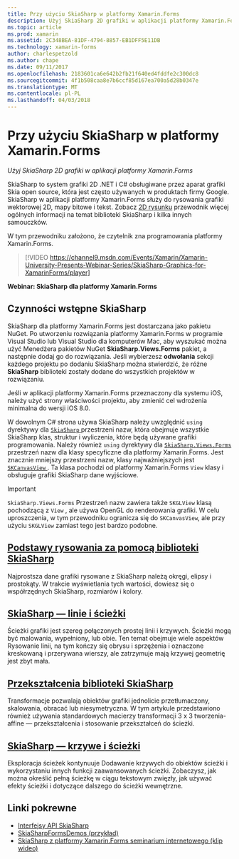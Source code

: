 ```yaml
---
title: Przy użyciu SkiaSharp w platformy Xamarin.Forms
description: Użyj SkiaSharp 2D grafiki w aplikacji platformy Xamarin.Forms
ms.topic: article
ms.prod: xamarin
ms.assetid: 2C348BEA-81DF-4794-8857-EB1DFF5E11DB
ms.technology: xamarin-forms
author: charlespetzold
ms.author: chape
ms.date: 09/11/2017
ms.openlocfilehash: 2183601ca6e642b2fb21f640ed4fddfe2c300dc8
ms.sourcegitcommit: 4f1b508caa8e7b6ccf85d167ea700a5d28b0347e
ms.translationtype: MT
ms.contentlocale: pl-PL
ms.lasthandoff: 04/03/2018
---
```

# <a name="using-skiasharp-in-xamarinforms"></a>Przy użyciu SkiaSharp w platformy Xamarin.Forms

_Użyj SkiaSharp 2D grafiki w aplikacji platformy Xamarin.Forms_

SkiaSharp to system grafiki 2D .NET i C# obsługiwane przez aparat grafiki Skia open source, która jest często używanych w produktach firmy Google. SkiaSharp w aplikacji platformy Xamarin.Forms służy do rysowania grafiki wektorowej 2D, mapy bitowe i tekst. Zobacz [2D rysunku](~/graphics-games/skiasharp/index.md) przewodnik więcej ogólnych informacji na temat biblioteki SkiaSharp i kilka innych samouczków.

W tym przewodniku założono, że czytelnik zna programowania platformy Xamarin.Forms.

> [!VIDEO https://channel9.msdn.com/Events/Xamarin/Xamarin-University-Presents-Webinar-Series/SkiaSharp-Graphics-for-XamarinForms/player]

**Webinar: SkiaSharp dla platformy Xamarin.Forms**

## <a name="skiasharp-preliminaries"></a>Czynności wstępne SkiaSharp

SkiaSharp dla platformy Xamarin.Forms jest dostarczana jako pakietu NuGet. Po utworzeniu rozwiązania platformy Xamarin.Forms w programie Visual Studio lub Visual Studio dla komputerów Mac, aby wyszukać można użyć Menedżera pakietów NuGet **SkiaSharp.Views.Forms** pakiet, a następnie dodaj go do rozwiązania. Jeśli wybierzesz **odwołania** sekcji każdego projektu po dodaniu SkiaSharp można stwierdzić, że różne **SkiaSharp** biblioteki zostały dodane do wszystkich projektów w rozwiązaniu.

Jeśli w aplikacji platformy Xamarin.Forms przeznaczony dla systemu iOS, należy użyć strony właściwości projektu, aby zmienić cel wdrożenia minimalna do wersji iOS 8.0.

W dowolnym C# strona używa SkiaSharp należy uwzględnić `using` dyrektywy dla [ `SkiaSharp` ](https://developer.xamarin.com/api/namespace/SkiaSharp/) przestrzeni nazw, która obejmuje wszystkie SkiaSharp klas, struktur i wyliczenia, które będą używane grafiki programowania. Należy również `using` dyrektywy dla [ `SkiaSharp.Views.Forms` ](https://developer.xamarin.com/api/namespace/SkiaSharp.Views.Forms/) przestrzeń nazw dla klasy specyficzne dla platformy Xamarin.Forms. Jest znacznie mniejszy przestrzeni nazw, klasy najważniejszych jest [ `SKCanvasView` ](https://developer.xamarin.com/api/type/SkiaSharp.Views.Forms.SKCanvasView/). Ta klasa pochodzi od platformy Xamarin.Forms `View` klasy i obsługuje grafiki SkiaSharp dane wyjściowe.

> [!IMPORTANT]
> `SkiaSharp.Views.Forms` Przestrzeń nazw zawiera także `SKGLView` klasą pochodzącą z `View` , ale używa OpenGL do renderowania grafiki. W celu uproszczenia, w tym przewodniku ogranicza się do `SKCanvasView`, ale przy użyciu `SKGLView` zamiast tego jest bardzo podobne.

## <a name="skiasharp-drawing-basicsbasicsindexmd"></a>[Podstawy rysowania za pomocą biblioteki SkiaSharp](basics/index.md)

Najprostsza dane grafiki rysowane z SkiaSharp należą okręgi, elipsy i prostokąty. W trakcie wyświetlania tych wartości, dowiesz się o współrzędnych SkiaSharp, rozmiarów i kolory.

## <a name="skiasharp-lines-and-pathspathsindexmd"></a>[SkiaSharp — linie i ścieżki](paths/index.md)

Ścieżki grafiki jest szereg połączonych prostej linii i krzywych. Ścieżki mogą być malowania, wypełniony, lub obie. Ten temat obejmuje wiele aspektów Rysowanie linii, na tym kończy się obrysu i sprzężenia i oznaczone kreskowaną i przerywana wierszy, ale zatrzymuje mają krzywej geometrię jest zbyt mała.

## <a name="skiasharp-transformstransformsindexmd"></a>[Przekształcenia biblioteki SkiaSharp](transforms/index.md)

Transformacje pozwalają obiektów grafiki jednolicie przetłumaczony, skalowania, obracać lub niesymetryczna. W tym artykule przedstawiono również używania standardowych macierzy transformacji 3 x 3 tworzenia-affine — przekształcenia i stosowanie przekształceń do ścieżki.

## <a name="skiasharp-curves-and-pathscurvesindexmd"></a>[SkiaSharp — krzywe i ścieżki](curves/index.md)

Eksploracja ścieżek kontynuuje Dodawanie krzywych do obiektów ścieżki i wykorzystaniu innych funkcji zaawansowanych ścieżki. Zobaczysz, jak można określić pełną ścieżkę w ciągu tekstowym zwięzły, jak używać efekty ścieżki i dotyczące dalszego do ścieżki wewnętrzne.


## <a name="related-links"></a>Linki pokrewne

- [Interfejsy API SkiaSharp](https://developer.xamarin.com/api/root/SkiaSharp/)
- [SkiaSharpFormsDemos (przykład)](https://developer.xamarin.com/samples/xamarin-forms/SkiaSharpForms/Demos/)
- [SkiaSharp z platformy Xamarin.Forms seminarium internetowego (klip wideo)](https://channel9.msdn.com/Events/Xamarin/Xamarin-University-Presents-Webinar-Series/SkiaSharp-Graphics-for-XamarinForms)
